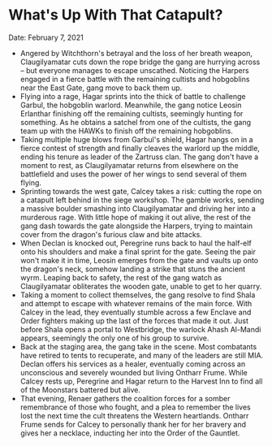 # What's Up With That Catapult?

Date: February 7, 2021

- Angered by Witchthorn's betrayal and the loss of her breath weapon, Claugilyamatar cuts down the rope bridge the gang are hurrying across – but everyone manages to escape unscathed. Noticing the Harpers engaged in a fierce battle with the remaining cultists and hobgoblins near the East Gate, gang move to back them up.
- Flying into a rage, Hagar sprints into the thick of battle to challenge Garbul, the hobgoblin warlord. Meanwhile, the gang notice Leosin Erlanthar finishing off the remaining cultists, seemingly hunting for something. As he obtains a satchel from one of the cultists, the gang team up with the HAWKs to finish off the remaining hobgoblins.
- Taking multiple huge blows from Garbul's shield, Hagar hangs on in a fierce contest of strength and finally cleaves the warlord up the middle, ending his tenure as leader of the Zartruss clan. The gang don't have a moment to rest, as Claugilyamatar returns from elsewhere on the battlefield and uses the power of her wings to send several of them flying.
- Sprinting towards the west gate, Calcey takes a risk: cutting the rope on a catapult left behind in the siege workshop. The gamble works, sending a massive boulder smashing into Claugilyamatar and driving her into a murderous rage. With little hope of making it out alive, the rest of the gang dash towards the gate alongside the Harpers, trying to maintain cover from the dragon's furious claw and bite attacks.
- When Declan is knocked out, Peregrine runs back to haul the half-elf onto his shoulders and make a final sprint for the gate. Seeing the pair won't make it in time, Leosin emerges from the gate and vaults up onto the dragon's neck, somehow landing a strike that stuns the ancient wyrm. Leaping back to safety, the rest of the gang watch as Claugilyamatar obliterates the wooden gate, unable to get to her quarry.
- Taking a moment to collect themselves, the gang resolve to find Shala and attempt to escape with whatever remains of the main force. With Calcey in the lead, they eventually stumble across a few Enclave and Order fighters making up the last of the forces that made it out. Just before Shala opens a portal to Westbridge, the warlock Ahash Al-Mandi appears, seemingly the only one of his group to survive.
- Back at the staging area, the gang take in the scene. Most combatants have retired to tents to recuperate, and many of the leaders are still MIA. Declan offers his services as a healer, eventually coming across an unconscious and severely wounded but living Ontharr Frume. While Calcey rests up, Peregrine and Hagar return to the Harvest Inn to find all of the Moonstars battered but alive.
- That evening, Renaer gathers the coalition forces for a somber remembrance of those who fought, and a plea to remember the lives lost the next time the cult threatens the Western heartlands. Ontharr Frume sends for Calcey to personally thank her for her bravery and gives her a necklace, inducting her into the Order of the Gauntlet.